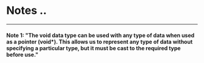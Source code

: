 # Notes ..

---

#### Note 1: "The void data type can be used with any type of data when used as a pointer (void\*). This allows us to represent any type of data without specifying a particular type, but it must be cast to the required type before use."
